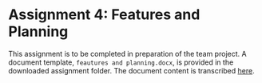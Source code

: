 # Assignment 4: Features and Planning

This assignment is to be completed in preparation of the team project. A document template, 
`feautures and planning.docx`, is provided in the downloaded assignment folder. The document content is transcribed 
[here](../team-project).